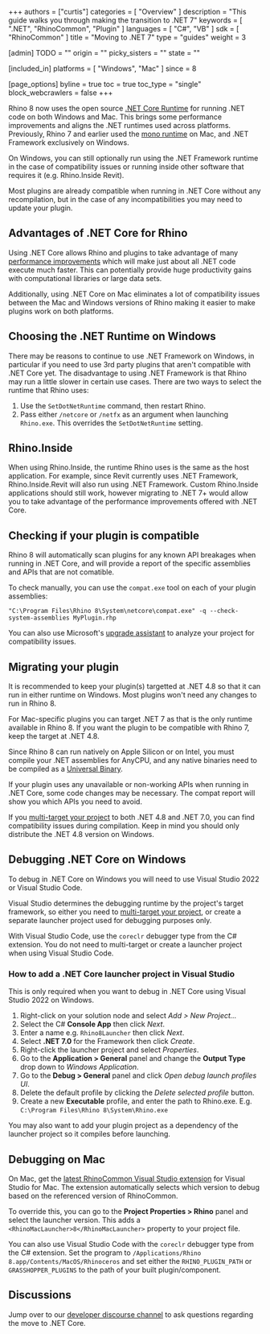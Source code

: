 +++
authors = ["curtis"]
categories = [ "Overview" ]
description = "This guide walks you through making the transition to .NET 7"
keywords = [ ".NET", "RhinoCommon", "Plugin" ]
languages = [ "C#", "VB" ]
sdk = [ "RhinoCommon" ]
title = "Moving to .NET 7"
type = "guides"
weight = 3

[admin]
TODO = ""
origin = ""
picky_sisters = ""
state = ""

[included_in]
platforms = [ "Windows", "Mac" ]
since = 8

[page_options]
byline = true
toc = true
toc_type = "single"
block_webcrawlers = false
+++

Rhino 8 now uses the open source [.NET Core Runtime](https://github.com/dotnet/runtime) for running .NET code on both Windows and Mac.
This brings some performance improvements and aligns the .NET runtimes used across platforms. Previously, Rhino 7 and earlier used the [mono runtime](https://www.mono-project.com) on Mac, and .NET Framework exclusively on Windows.

On Windows, you can still optionally run using the .NET Framework runtime in the case of compatibility issues or running inside other software that requires it (e.g. Rhino.Inside Revit).

Most plugins are already compatible when running in .NET Core without any recompilation, but in the case of any incompatibilities you may need to update your plugin.

## Advantages of .NET Core for Rhino

Using .NET Core allows Rhino and plugins to take advantage of many [performance improvements](https://devblogs.microsoft.com/dotnet/performance_improvements_in_net_7/) which will make just about all .NET code execute much faster.  This can potentially provide huge productivity gains with computational libraries or large data sets.

Additionally, using .NET Core on Mac eliminates a lot of compatibility issues between the Mac and Windows versions of Rhino making it easier to make plugins work on both platforms.

## Choosing the .NET Runtime on Windows

There may be reasons to continue to use .NET Framework on Windows, in particular if you need to use 3rd party plugins that aren't compatible with .NET Core yet.  The disadvantage to using .NET Framework is that Rhino may run a little slower in certain use cases.  There are two ways to select the runtime that Rhino uses:

1. Use the `SetDotNetRuntime` command, then restart Rhino.
1. Pass either `/netcore` or `/netfx` as an argument when launching `Rhino.exe`. This overrides the `SetDotNetRuntime` setting.

## Rhino.Inside

When using Rhino.Inside, the runtime Rhino uses is the same as the host application.  For example, since Revit currently uses .NET Framework, Rhino.Inside.Revit will also run using .NET Framework.  Custom Rhino.Inside applications should still work, however migrating to .NET 7+ would allow you to take advantage of the performance improvements offered with .NET Core.

## Checking if your plugin is compatible

Rhino 8 will automatically scan plugins for any known API breakages when running in .NET Core, and will provide a report of the specific assemblies and APIs that are not comatible.

To check manually, you can use the `compat.exe` tool on each of your plugin assemblies:

```
"C:\Program Files\Rhino 8\System\netcore\compat.exe" -q --check-system-assemblies MyPlugin.rhp
```

You can also use Microsoft's [upgrade assistant](https://learn.microsoft.com/en-us/dotnet/core/porting/upgrade-assistant-overview) to analyze your project for compatibility issues.

## Migrating your plugin

It is recommended to keep your plugin(s) targetted at .NET 4.8 so that it can run in either runtime on Windows. Most plugins won't need any changes to run in Rhino 8.

For Mac-specific plugins you can target .NET 7 as that is the only runtime available in Rhino 8. If you want the plugin to be compatible with Rhino 7, keep the target at .NET 4.8.

Since Rhino 8 can run natively on Apple Silicon or on Intel, you must compile your .NET assemblies for AnyCPU, and any native binaries need to be compiled as a [Universal Binary](https://developer.apple.com/documentation/apple-silicon/building-a-universal-macos-binary).

If your plugin uses any unavailable or non-working APIs when running in .NET Core, some code changes may be necessary. The compat report will show you which APIs you need to avoid.

If you [multi-target your project](https://learn.microsoft.com/en-us/nuget/create-packages/multiple-target-frameworks-project-file) to both .NET 4.8 and .NET 7.0, you can find compatibility issues during compilation. Keep in mind you should only distribute the .NET 4.8 version on Windows.

## Debugging .NET Core on Windows

To debug in .NET Core on Windows you will need to use Visual Studio 2022 or Visual Studio Code.

Visual Studio determines the debugging runtime by the project's target framework, so either you need to [multi-target your project](https://learn.microsoft.com/en-us/nuget/create-packages/multiple-target-frameworks-project-file), or create a separate launcher project used for debugging purposes only.

With Visual Studio Code, use the `coreclr` debugger type from the C# extension. You do not need to multi-target or create a launcher project when using Visual Studio Code.

### How to add a .NET Core launcher project in Visual Studio

This is only required when you want to debug in .NET Core using Visual Studio 2022 on Windows.

1. Right-click on your solution node and select *Add > New Project...*
1. Select the C# **Console App** then click *Next*.
1. Enter a name e.g. `Rhino8Launcher` then click *Next*.
1. Select **.NET 7.0** for the Framework then click *Create*.
1. Right-click the launcher project and select *Properties*.
1. Go to the **Application > General** panel and change the **Output Type** drop down to *Windows Application*.
1. Go to the **Debug > General** panel and click *Open debug launch profiles UI*.
1. Delete the default profile by clicking the *Delete selected profile* button.
2. Create a new **Executable** profile, and enter the path to Rhino.exe. E.g. `C:\Program Files\Rhino 8\System\Rhino.exe`

You may also want to add your plugin project as a dependency of the launcher project so it compiles before launching.

## Debugging on Mac

On Mac, get the [latest RhinoCommon Visual Studio extension](https://github.com/mcneel/RhinoVisualStudioExtensions) for Visual Studio for Mac. The extension automatically selects which version to debug based on the referenced version of RhinoCommon.

To override this, you can go to the **Project Properties > Rhino** panel and select the launcher version. This adds a `<RhinoMacLauncher>8</RhinoMacLauncher>` property to your project file.

You can also use Visual Studio Code with the `coreclr` debugger type from the C# extension. Set the program to `/Applications/Rhino 8.app/Contents/MacOS/Rhinoceros` and set either the `RHINO_PLUGIN_PATH` or `GRASSHOPPER_PLUGINS` to the path of your built plugin/component.

## Discussions

Jump over to our [developer discourse channel](https://discourse.mcneel.com/c/rhino-developer/3) to ask questions regarding the move to .NET Core.
